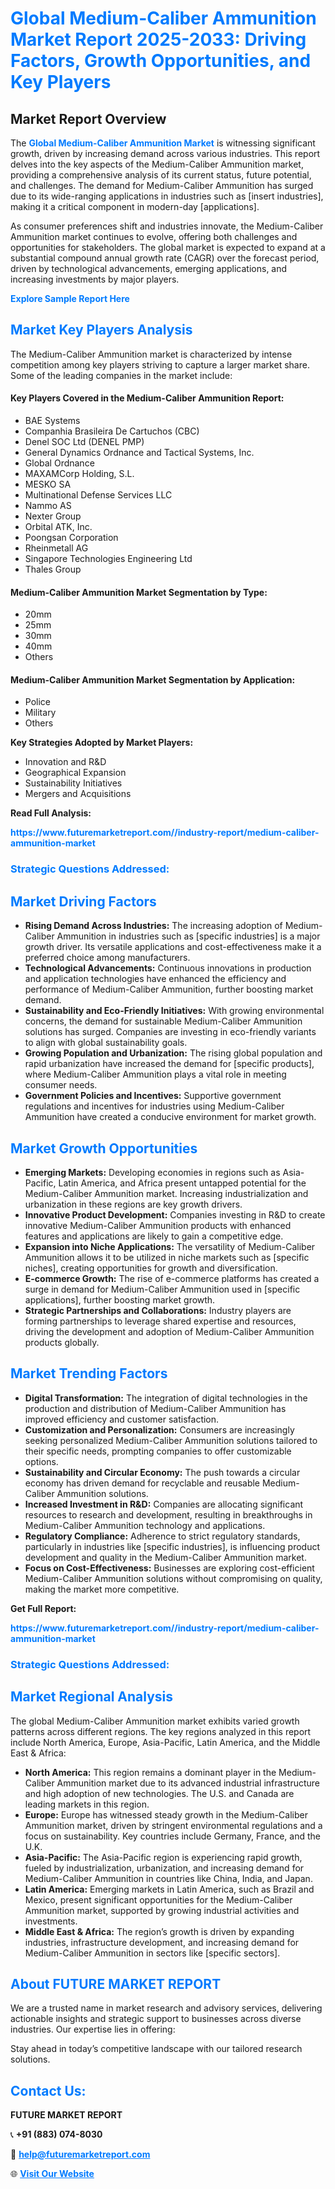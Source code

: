 <h1 style="color: #007BFF;">Global Medium-Caliber Ammunition Market Report 2025-2033: Driving Factors, Growth Opportunities, and Key Players</h1>

<section id="overview">
<h2>Market Report Overview</h2>
<p>The <a href="https://www.futuremarketreport.com//industry-report/medium-caliber-ammunition-market" style="color: #007BFF; text-decoration: none;"><strong>Global Medium-Caliber Ammunition Market</strong></a> is witnessing significant growth, driven by increasing demand across various industries. This report delves into the key aspects of the Medium-Caliber Ammunition market, providing a comprehensive analysis of its current status, future potential, and challenges. The demand for Medium-Caliber Ammunition has surged due to its wide-ranging applications in industries such as [insert industries], making it a critical component in modern-day [applications].</p>
<p>As consumer preferences shift and industries innovate, the Medium-Caliber Ammunition market continues to evolve, offering both challenges and opportunities for stakeholders. The global market is expected to expand at a substantial compound annual growth rate (CAGR) over the forecast period, driven by technological advancements, emerging applications, and increasing investments by major players.</p>
</section>

<section id="overview">
<p><a href="https://www.futuremarketreport.com//request-sample/reportId=54202" style="color: #007BFF; text-decoration: none;"><strong>Explore Sample Report Here</strong></a></p>
</section>

<section id="key-players">
<h2 style="color: #007BFF;">Market Key Players Analysis</h2>
<p>The Medium-Caliber Ammunition market is characterized by intense competition among key players striving to capture a larger market share. Some of the leading companies in the market include:</p>
<h4>Key Players Covered in the Medium-Caliber Ammunition Report:</h4>
<ul><li>BAE Systems</li><li>Companhia Brasileira De Cartuchos (CBC)</li><li>Denel SOC Ltd (DENEL PMP)</li><li>General Dynamics Ordnance and Tactical Systems, Inc.</li><li>Global Ordnance</li><li>MAXAMCorp Holding, S.L.</li><li>MESKO SA</li><li>Multinational Defense Services LLC</li><li>Nammo AS</li><li>Nexter Group</li><li>Orbital ATK, Inc.</li><li>Poongsan Corporation</li><li>Rheinmetall AG</li><li>Singapore Technologies Engineering Ltd</li><li>Thales Group</li></ul>
<h4>Medium-Caliber Ammunition Market Segmentation by Type:</h4>
<ul><li>20mm</li><li>25mm</li><li>30mm</li><li>40mm</li><li>Others</li></ul>

<h4>Medium-Caliber Ammunition Market Segmentation by Application:</h4>
<ul><li>Police</li><li>Military</li><li>Others</li></ul>
<p><strong>Key Strategies Adopted by Market Players:</strong></p>
<ul>
<li>Innovation and R&D</li>
<li>Geographical Expansion</li>
<li>Sustainability Initiatives</li>
<li>Mergers and Acquisitions</li>
</ul>
</section>

<section>
<p><strong>Read Full Analysis: </strong></p><a href="https://www.futuremarketreport.com//industry-report/medium-caliber-ammunition-market" style="color: #007BFF; text-decoration: none;"><strong>https://www.futuremarketreport.com//industry-report/medium-caliber-ammunition-market</strong></a>
<h3 style="color: #007BFF;">Strategic Questions Addressed:</h3>
</section>

<section id="driving-factors">
<h2 style="color: #007BFF;">Market Driving Factors</h2>
<ul>
<li><strong>Rising Demand Across Industries:</strong> The increasing adoption of Medium-Caliber Ammunition in industries such as [specific industries] is a major growth driver. Its versatile applications and cost-effectiveness make it a preferred choice among manufacturers.</li>
<li><strong>Technological Advancements:</strong> Continuous innovations in production and application technologies have enhanced the efficiency and performance of Medium-Caliber Ammunition, further boosting market demand.</li>
<li><strong>Sustainability and Eco-Friendly Initiatives:</strong> With growing environmental concerns, the demand for sustainable Medium-Caliber Ammunition solutions has surged. Companies are investing in eco-friendly variants to align with global sustainability goals.</li>
<li><strong>Growing Population and Urbanization:</strong> The rising global population and rapid urbanization have increased the demand for [specific products], where Medium-Caliber Ammunition plays a vital role in meeting consumer needs.</li>
<li><strong>Government Policies and Incentives:</strong> Supportive government regulations and incentives for industries using Medium-Caliber Ammunition have created a conducive environment for market growth.</li>
</ul>
</section>

<section id="growth-opportunities">
<h2 style="color: #007BFF;">Market Growth Opportunities</h2>
<ul>
<li><strong>Emerging Markets:</strong> Developing economies in regions such as Asia-Pacific, Latin America, and Africa present untapped potential for the Medium-Caliber Ammunition market. Increasing industrialization and urbanization in these regions are key growth drivers.</li>
<li><strong>Innovative Product Development:</strong> Companies investing in R&D to create innovative Medium-Caliber Ammunition products with enhanced features and applications are likely to gain a competitive edge.</li>
<li><strong>Expansion into Niche Applications:</strong> The versatility of Medium-Caliber Ammunition allows it to be utilized in niche markets such as [specific niches], creating opportunities for growth and diversification.</li>
<li><strong>E-commerce Growth:</strong> The rise of e-commerce platforms has created a surge in demand for Medium-Caliber Ammunition used in [specific applications], further boosting market growth.</li>
<li><strong>Strategic Partnerships and Collaborations:</strong> Industry players are forming partnerships to leverage shared expertise and resources, driving the development and adoption of Medium-Caliber Ammunition products globally.</li>
</ul>
</section>

<section id="trending-factors">
<h2 style="color: #007BFF;">Market Trending Factors</h2>
<ul>
<li><strong>Digital Transformation:</strong> The integration of digital technologies in the production and distribution of Medium-Caliber Ammunition has improved efficiency and customer satisfaction.</li>
<li><strong>Customization and Personalization:</strong> Consumers are increasingly seeking personalized Medium-Caliber Ammunition solutions tailored to their specific needs, prompting companies to offer customizable options.</li>
<li><strong>Sustainability and Circular Economy:</strong> The push towards a circular economy has driven demand for recyclable and reusable Medium-Caliber Ammunition solutions.</li>
<li><strong>Increased Investment in R&D:</strong> Companies are allocating significant resources to research and development, resulting in breakthroughs in Medium-Caliber Ammunition technology and applications.</li>
<li><strong>Regulatory Compliance:</strong> Adherence to strict regulatory standards, particularly in industries like [specific industries], is influencing product development and quality in the Medium-Caliber Ammunition market.</li>
<li><strong>Focus on Cost-Effectiveness:</strong> Businesses are exploring cost-efficient Medium-Caliber Ammunition solutions without compromising on quality, making the market more competitive.</li>
</ul>
</section>

<section>
<p><strong>Get Full Report: </strong></p><a href="https://www.futuremarketreport.com//industry-report/medium-caliber-ammunition-market" style="color: #007BFF; text-decoration: none;"><strong>https://www.futuremarketreport.com//industry-report/medium-caliber-ammunition-market</strong></a>
<h3 style="color: #007BFF;">Strategic Questions Addressed:</h3>
</section>


<section id="regional-analysis">
<h2 style="color: #007BFF;">Market Regional Analysis</h2>
<p>The global Medium-Caliber Ammunition market exhibits varied growth patterns across different regions. The key regions analyzed in this report include North America, Europe, Asia-Pacific, Latin America, and the Middle East & Africa:</p>
<ul>
<li><strong>North America:</strong> This region remains a dominant player in the Medium-Caliber Ammunition market due to its advanced industrial infrastructure and high adoption of new technologies. The U.S. and Canada are leading markets in this region.</li>
<li><strong>Europe:</strong> Europe has witnessed steady growth in the Medium-Caliber Ammunition market, driven by stringent environmental regulations and a focus on sustainability. Key countries include Germany, France, and the U.K.</li>
<li><strong>Asia-Pacific:</strong> The Asia-Pacific region is experiencing rapid growth, fueled by industrialization, urbanization, and increasing demand for Medium-Caliber Ammunition in countries like China, India, and Japan.</li>
<li><strong>Latin America:</strong> Emerging markets in Latin America, such as Brazil and Mexico, present significant opportunities for the Medium-Caliber Ammunition market, supported by growing industrial activities and investments.</li>
<li><strong>Middle East & Africa:</strong> The region’s growth is driven by expanding industries, infrastructure development, and increasing demand for Medium-Caliber Ammunition in sectors like [specific sectors].</li>
</ul>
</section>

<footer>
<h2 style="color: #007BFF;">About FUTURE MARKET REPORT</h2>
<p>We are a trusted name in market research and advisory services, delivering actionable insights and strategic support to businesses across diverse industries. Our expertise lies in offering:</p>

<p>Stay ahead in today’s competitive landscape with our tailored research solutions.</p>

<h2 style="color: #007BFF;">Contact Us:</h2>
<p><strong>FUTURE MARKET REPORT</strong></p>
<p>📞 <strong>+91 (883) 074-8030</strong></p>
<p>📧 <strong><a href="mailto:help@futuremarketreport.com" style="color: #007BFF;">help@futuremarketreport.com</a></strong></p>
<p>🌐 <strong><a href="https://www.futuremarketreport.com/" style="color: #007BFF;">Visit Our Website</a></strong></p>
</footer>